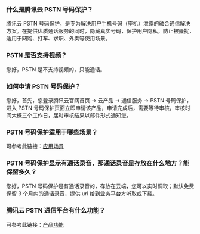 ### 什么是腾讯云 PSTN 号码保护？
腾讯云 PSTN 号码保护，是专为解决用户手机号码（座机）泄露的融合通信解决方案。在提供优质通话服务的同时，隐藏真实号码，保护用户隐私，防止被骚扰，适用于网购、打车、求职、外卖等使用场景。

### PSTN 是否支持视频？
您好，PSTN 是不支持视频的，只能通话。

### 如何申请 PSTN 号码保护？ 
您好，首先，您登录腾讯云官网首页 -> 云产品 -> 通信服务 -> PSTN 号码保护，进入 PSTN 号码保护页面立即申请该产品，申请完成后，需要等待审核，审核时间大概三个工作日，届时审核结果以邮件形式通知您。

### PSTN 号码保护适用于哪些场景？ 
可参考此链接：[应用场景](https://cloud.tencent.com/document/product/610/12120)

### PSTN 号码保护显示有通话录音，那通话录音是存放在什么地方？能保留多久？ 
您好，PSTN 号码保护是有通话录音的，存放在云端，您可以实时调取；默认免费保留 3 个月内的通话录音，提供 url 给到业务平台方听取或下载。

### 腾讯云 PSTN 通信平台有什么功能？ 
可参考此链接：[产品功能](https://cloud.tencent.com/document/product/610/12119)